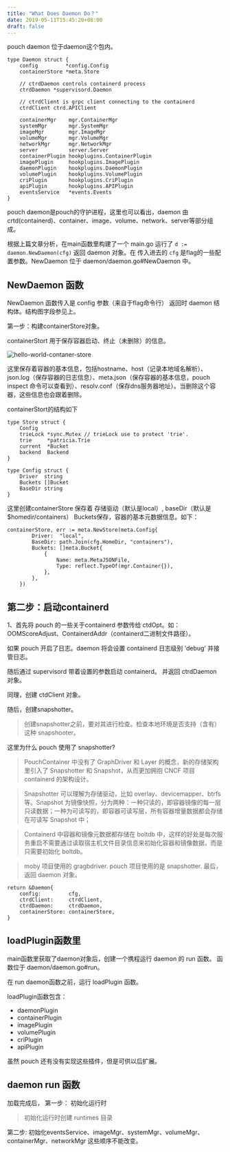 ```yaml
---
title: "What Does Daemon Do？"
date: 2019-05-11T15:45:20+08:00
draft: false
---
```


pouch daemon 位于daemon这个包内。

```golang
type Daemon struct {
	config         *config.Config
	containerStore *meta.Store

	// ctrdDaemon controls containerd process
	ctrdDaemon *supervisord.Daemon

	// ctrdClient is grpc client connecting to the containerd
	ctrdClient ctrd.APIClient

	containerMgr    mgr.ContainerMgr
	systemMgr       mgr.SystemMgr
	imageMgr        mgr.ImageMgr
	volumeMgr       mgr.VolumeMgr
	networkMgr      mgr.NetworkMgr
	server          server.Server
	containerPlugin hookplugins.ContainerPlugin
	imagePlugin     hookplugins.ImagePlugin
	daemonPlugin    hookplugins.DaemonPlugin
	volumePlugin    hookplugins.VolumePlugin
	criPlugin       hookplugins.CriPlugin
	apiPlugin       hookplugins.APIPlugin
	eventsService   *events.Events
}
```
pouch daemon是pouch的守护进程，这里也可以看出，daemon 由crtd(containerd)、container、image、volume、network、server等部分组成。

根据上篇文章分析，在main函数里构建了一个 main.go 运行了 `d := daemon.NewDaemon(cfg)` 返回 daemon 对象。在 传入进去的 `cfg` 是flag的一些配置参数。NewDaemon 位于 daemon/daemon.go#NewDaemon 中。

## NewDaemon 函数

NewDaemon 函数传入是 config 参数（来自于flag命令行） 返回时 daemon 结构体。结构图字段参见上。

第一步：构建containerStore对象。

containerStort 用于保存容器启动、终止（未删除）的信息。

![hello-world-contaner-store](../hello-world-container.png)

这里保存着容器的基本信息，包括hostname、host（记录本地域名解析）、json.log（保存容器的日志信息）、meta.json（保存容器的基本信息，pouch inspect 命令可以查看到）、resolv.conf（保存dns服务器地址）。当删除这个容器，这些信息也会跟着删除。

containerStort的结构如下

```golang
type Store struct {
	Config
	trieLock *sync.Mutex // trieLock use to protect 'trie'.
	trie     *patricia.Trie
	current  *Bucket
	backend  Backend
}

type Config struct {
	Driver  string
	Buckets []Bucket
	BaseDir string
}
```
这里创建containerStore 保存着 存储驱动（默认是local）, baseDir（默认是 $homedir/containers） Buckets保存，容器的基本元数据信息。如下：

```
containerStore, err := meta.NewStore(meta.Config{
		Driver:  "local",
		BaseDir: path.Join(cfg.HomeDir, "containers"),
		Buckets: []meta.Bucket{
			{
				Name: meta.MetaJSONFile,
				Type: reflect.TypeOf(mgr.Container{}),
			},
		},
	})
```

## 第二步：启动containerd

1、首先将 pouch 的一些关于containerd 参数传给 ctdOpt。如：OOMScoreAdjust、ContainerdAddr（containerd二进制文件路径）。

如果 pouch 开启了日志。daemon 将会设置 containerd 日志级别 ’debug‘ 并接管日志。

随后通过 supervisord 带着设置的参数启动 containerd。 并返回 ctrdDaemon 对象。

同理，创建 ctdClient 对象。

随后，创建snapshotter。
> 创建snapshotter之前，要对其进行检查。检查本地环境是否支持（含有）这种 snapshooter。

这里为什么 pouch 使用了 snapshotter?

> PouchContainer 中没有了 GraphDriver 和 Layer 的概念，新的存储架构里引入了 Snapshotter 和 Snapshot，从而更加拥抱 CNCF 项目 containerd 的架构设计。

> Snapshotter 可以理解为存储驱动，比如 overlay、devicemapper、btrfs 等。Snapshot 为镜像快照，分为两种：一种只读的，即容器镜像的每一层只读数据；一种为可读写的，即容器可读写层，所有容器增量数据都会存储在可读写 Snapshot 中；

> Containerd 中容器和镜像元数据都存储在 boltdb 中，这样的好处是每次服务重启不需要通过读取宿主机文件目录信息来初始化容器和镜像数据，而是只需要初始化 boltdb。

> moby 项目使用的 gragbdriver. pouch 项目使用的是 snapshotter.
最后，返回 daemon 对象。

```golang
return &Daemon{
	config:         cfg,
	ctrdClient:     ctrdClient,
	ctrdDaemon:     ctrdDaemon,
	containerStore: containerStore,
}
```



## loadPlugin函数里

main函数里获取了daemon对象后，创建一个携程运行 daemon 的 run 函数。 函数位于 daemon/daemon.go#run。

在 run daemon函数之前，运行 loadPlugin 函数。

loadPlugin函数包含：

- daemonPlugin
- containerPlugin
- imagePlugin
- volumePlugin
- criPlugin
- apiPlugin

虽然 pouch 还有没有实现这些插件，但是可供以后扩展。

## daemon run 函数

加载完成后，
第一步： 初始化运行时
> 初始化运行时创建 runtimes 目录

第二步: 初始化eventsService、imageMgr、systemMgr、volumeMgr、containerMgr、networkMgr 这些顺序不能改变。



